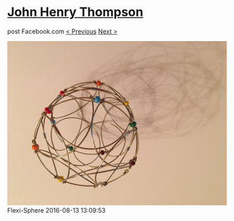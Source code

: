 # [John Henry Thompson](../README.md)
post Facebook.com
[< Previous](2016-08-13-13.md) [Next >](2016-08-13-15.md)

[![](../media/2016-08-13/Flexi-Sphere-13.jpg)](../README.md)
Flexi-Sphere
2016-08-13 13:09:53
